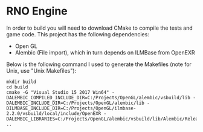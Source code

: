 # RNO Engine

In order to build you will need to download CMake to compile the tests and game code. This project has the following dependencies:
* Open GL
* Alembic (File import), which in turn depends on ILMBase from OpenEXR

Below is the following command I used to generate the Makefiles (note for Unix, use "Unix Makefiles"):

```
mkdir build
cd build
cmake -G "Visual Studio 15 2017 Win64" -DALEMBIC_COMPILED_INCLUDE_DIR=C:/Projects/OpenGL/alembic/vsbuild/lib -DALEMBIC_INCLUDE_DIR=C:/Projects/OpenGL/alembic/lib -DILMBASE_INCLUDE_DIR=C:/Projects/OpenGL/ilmbase-2.2.0/vsbuild/local/include/OpenEXR -DALEMBIC_LIBRARIES=C:/Projects/OpenGL/alembic/vsbuild/lib/Alembic/Release/Alembic.lib ..



```